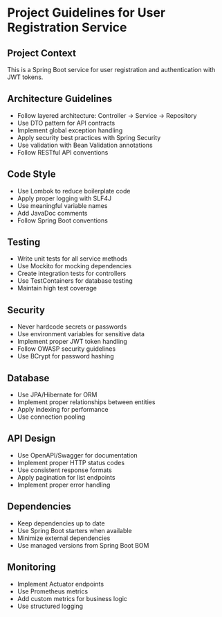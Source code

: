 # Project Guidelines for User Registration Service

## Project Context
This is a Spring Boot service for user registration and authentication with JWT tokens.

## Architecture Guidelines
- Follow layered architecture: Controller → Service → Repository
- Use DTO pattern for API contracts
- Implement global exception handling
- Apply security best practices with Spring Security
- Use validation with Bean Validation annotations
- Follow RESTful API conventions

## Code Style
- Use Lombok to reduce boilerplate code
- Apply proper logging with SLF4J
- Use meaningful variable names
- Add JavaDoc comments
- Follow Spring Boot conventions

## Testing
- Write unit tests for all service methods
- Use Mockito for mocking dependencies
- Create integration tests for controllers
- Use TestContainers for database testing
- Maintain high test coverage

## Security
- Never hardcode secrets or passwords
- Use environment variables for sensitive data
- Implement proper JWT token handling
- Follow OWASP security guidelines
- Use BCrypt for password hashing

## Database
- Use JPA/Hibernate for ORM
- Implement proper relationships between entities
- Apply indexing for performance
- Use connection pooling

## API Design
- Use OpenAPI/Swagger for documentation
- Implement proper HTTP status codes
- Use consistent response formats
- Apply pagination for list endpoints
- Implement proper error handling

## Dependencies
- Keep dependencies up to date
- Use Spring Boot starters when available
- Minimize external dependencies
- Use managed versions from Spring Boot BOM

## Monitoring
- Implement Actuator endpoints
- Use Prometheus metrics
- Add custom metrics for business logic
- Use structured logging
